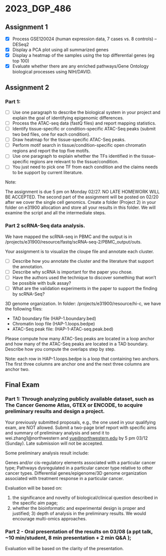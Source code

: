 # 2023_DGP_486

## Assignment 1

- [x] Process GSE120024 (human expression data, 7 cases vs. 8 controls) – DESeq2
- [x] Display a PCA plot using all summarized genes
- [x] Display a heatmap of the samples using the top differential genes (eg top 100)
- [x] Evaluate whether there are any enriched pathways/Gene Ontology biological processes using NIH/DAVID.

## Assignment 2

### Part 1:

- [ ] Use one paragraph to describe the biological system in your project and explain the goal of identifying epigenomic differences.
- [ ] Process the ATAC-seq data (fastQ files) and report mapping statistics.
- [ ] Identify tissue-specific or condition-specific ATAC-Seq peaks (submit two bed files, one for each condition).
- [ ] Draw heatmap for the tissue-specific ATAC-Seq peaks.
- [ ] Perform motif search in tissue/condition-specific open chromatin regions and report the top five motifs.
- [ ] Use one paragraph to explain whether the TFs identified in the tissue-specific regions are relevant to the tissue/condition.
- [ ] You just need to pick one TF from each condition and the claims needs to be support by current literature.

Note:

The assignment is due 5 pm on Monday 02/27. NO LATE HOMEWORK WILL BE ACCEPTED.
The second part of the assignment will be posted on 02/20 after we cover the single cell genomics.
Create a folder (Project 2) in your folder on e31900 allocation and store all your results in this folder. We will examine the script and all the intermediate steps.

### Part 2 scRNA-Seq data analysis.

We have mapped the scRNA-seq in PBMC and the output is in /projects/e31900/resource/fastq/scRNA-seq-2/PBMC_output/outs.

Your assignment is to visualize the cloupe file and annotate each cluster.

- [ ] Describe how you annotate the cluster and the literature that support the annotation.
- [ ] Describe why scRNA is important for the paper you chose.
- [ ] Have the authors used the technique to discover something that won’t be possible with bulk assay?
- [ ] What are the validation experiments in the paper to support the finding by scRNA-Seq?

3D genome organization. In folder: /projects/e31900/resource/hi-c, we have the following files:

- TAD boundary file (HAP-1.boundary.bed)
- Chromatin loop file (HAP-1.loops.bedpe)
- ATAC-Seq peak file: (HAP-1-ATAC-seq.peak.bed)

Please compute how many ATAC-Seq peaks are located in a loop anchor and how many of the ATAC-Seq peaks are located in a TAD boundary.
Describe how you compute the overlaps step by step.

Note: each row in HAP-1.loops.bedpe is a loop that containing two anchors.
The first three columns are anchor one and the next three columns are anchor two.

## Final Exam

### Part 1: Through analyzing publicly available dataset, such as The Cancer Genome Atlas, GTEX or ENCODE, to acquire preliminary results and design a project.

Your previously submitted proposals, e.g., the one used in your qualifying exam, are NOT allowed. Submit a two-page brief report with specific aims and summary of preliminary analysis and send it to wei.zhang1@northwestern and yue@northwestern.edu by 5 pm 03/12 (Sunday). Late submission will not be accepted.

Some preliminary analysis result include:

Genes and/or cis-regulatory elements associated with a particular cancer type;
Pathways dysregulated in a particular cancer type relative to other cancer types.
Differential genes/epigenome/3D genome organization associated with treatment response in a particular cancer.

Evaluation will be based on:

1. the significance and novelty of biological/clinical question described in the specific aim page;
2. whether the bioinformatic and experimental design is proper and justified; 3) depth of analysis in the preliminary results.
   We would encourage multi-omics approaches.

### Part 2 - Oral presentation of the results on 03/08 (a ppt talk, ~10 min/student, 8 min presentation + 2 min Q&A );

Evaluation will be based on the clarity of the presentation.
